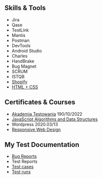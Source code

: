 ## Skills & Tools
- Jira
- Qase
- TestLink
- Mantis
- Postman
- DevTools
- Android Studio
- Charles
- HandBrake
- Bug Magnet
- SCRUM
- ISTQB
- [Shopify](https://pilestone.pl/)
- [HTML + CSS](https://codepen.io/rgskowronski/pen/gKWxvE)

## Certificates & Courses
- [Akademia Testowania](https://testuj.pl/karta-szkolenia/kurs-it-online-akademia-testowania-dzienna) 190/10/2022
- [JavaScript Algorithms and Data Structures](https://www.freecodecamp.org/certification/rafalskowronskipl/javascript-algorithms-and-data-structures)
- Wordpress 2020.03/13
- [Responsive Web Design](https://www.freecodecamp.org/certification/rafalskowronskipl/responsive-web-design)


## My Test Documentation 
- [Bug Reports](https://jira.external-share.com/issue/48573/rafal_skowronski_board_share)
- Test Reports
- [Test cases](https://github.com/rafalskowronskipl/My-Software-Tester-Portfolio/issues/1)
- [Test runs](https://app.qase.io/public/report/30faf04cb8bde41c7d2d706d9b91d083cc0e178c)
